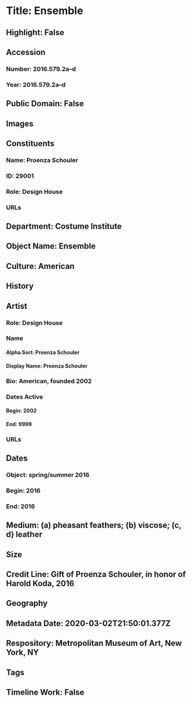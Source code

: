 # Title: Ensemble
## Highlight: False
## Accession
### Number: 2016.579.2a–d
### Year: 2016.579.2a–d
## Public Domain: False
## Images
## Constituents
### Name: Proenza Schouler
### ID: 29001
### Role: Design House
### URLs
## Department: Costume Institute
## Object Name: Ensemble
## Culture: American
## History
## Artist
### Role: Design House
### Name
#### Alpha Sort: Proenza Schouler
#### Display Name: Proenza Schouler
### Bio: American, founded 2002
### Dates Active
#### Begin: 2002
#### End: 9999
### URLs
## Dates
### Object: spring/summer 2016
### Begin: 2016
### End: 2016
## Medium: (a) pheasant feathers; (b) viscose; (c, d) leather
## Size
## Credit Line: Gift of Proenza Schouler, in honor of Harold Koda, 2016
## Geography
## Metadata Date: 2020-03-02T21:50:01.377Z
## Respository: Metropolitan Museum of Art, New York, NY
## Tags
## Timeline Work: False